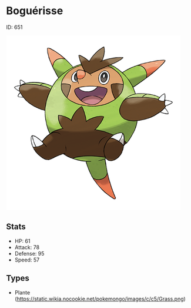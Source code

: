 # Boguérisse


ID: 651

![](https://raw.githubusercontent.com/PokeAPI/sprites/master/sprites/pokemon/other/official-artwork/651.png "Boguérisse")

## Stats


 - HP: 61
 - Attack: 78
 - Defense: 95
 - Speed: 57

## Types


 - Plante (https://static.wikia.nocookie.net/pokemongo/images/c/c5/Grass.png)
